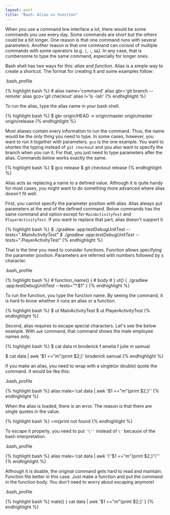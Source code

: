 ```yaml
---
layout: post
title: "Bash: Alias vs Function"
---
```


When you use a command line interface a lot, there would be some commands you use every day. Some commands are short but the others could be a bit longer. One reason is that one command runs with several parameters. Another reason is that one command can consist of multiple commands with some operators (e.g. `|`, `:`, `&&`). In any case, that is cumbersome to type the same command, especially for longer ones.

Bash shell has two ways for this: _alias_ and _function_. Alias is a simple way to create a shortcut. The format for creating it and some examples follow:

<p class="code-label">.bash_profile</p>
{% highlight bash %}
# alias name='command'
alias gbr='git branch --remote'
alias gco='git checkout'
alias l='ls -lah'
{% endhighlight %}

To run the alias, type the alias name in your bash shell.

{% highlight bash %}
$ gbr
  origin/HEAD -> origin/master
  origin/master
  origin/release
{% endhighlight %}

Most aliases contain every information to run the command. Thus, the name would be the only thing you need to type. In some cases, however, you want to run it together with parameters. `gco` is the one example. You want to shorten the typing instead of `git checkout` and you also want to specify the branch when you run it. For that, you just need to type parameters after the alias. Commands below works exactly the same.

{% highlight bash %}
$ gco release
$ git checkout release
{% endhighlight %}

Alias acts as replacing a name to a defined value. Although it is quite handy for most cases, you might want to do something more advanced where alias doesn't fit well.

First, you cannot specify the parameter position with alias. Alias always put parameters at the end of the defined command. Below commands has the same command and option except for `MainActivityTest` and `PlayerActivityTest`. If you want to replace that part, alias doesn't support it

{% highlight bash %}
$ ./gradlew :app:testDebugUnitTest --tests="*.MainActivityTest"
$ ./gradlew :app:testDebugUnitTest --tests="*.PlayerActivityTest"
{% endhighlight %}

That is the time you need to consider functions. Function allows specifying the parameter position. Parameters are referred with numbers followed by `$` character.

<p class="code-label">.bash_profile</p>
{% highlight bash %}
# function_name() {
#   body
# }
ut() {
  ./gradlew :app:testDebugUnitTest --tests="*.$1"
}
{% endhighlight %}

To run the function, you type the function name. By seeing the command, it is hard to know whether it runs an alias or a function.

{% highlight bash %}
$ ut MainActivityTest
$ ut PlayerActivityTest
{% endhighlight %}

Second, alias requires to escape special characters. Let's see the below example. With `awk` command, that command shows the male employee names only.

{% highlight bash %}
$ cat data
  m broderick
  f amelia
  f julie
  m samual

$ cat data | awk '$1 =="m"{print $2;}'
  broderick
  samual
{% endhighlight %}

If you make an alias, you need to wrap with a single(or double) quote the command. It would be like this:

<p class="code-label">.bash_profile</p>
{% highlight bash %}
alias male='cat data | awk '$1 =="m"{print $2;}''
{% endhighlight %}

When the alias is loaded, there is an error. The reason is that there are single quotes in the value.

{% highlight bash %}
=m{print not found
{% endhighlight %}

To escape it properly, you need to put `'\''` instead of `\'` because of the bash interpretation.

<p class="code-label">.bash_profile</p>
{% highlight bash %}
alias male='cat data | awk '\''$1 =="m"{print $2;}'\'''
{% endhighlight %}

Although it is doable, the original command gets hard to read and maintain. Function fits better in this case. Just make a function and put the command in the function body. You don't need to worry about escaping anymore!

<p class="code-label">.bash_profile</p>
{% highlight bash %}
male() {
  cat data | awk '$1 =="m"{print $2;}'
}
{% endhighlight %}
